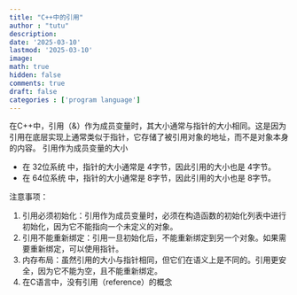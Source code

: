 ```yaml
---
title: "C++中的引用"
author : "tutu"
description:
date: '2025-03-10'
lastmod: '2025-03-10'
image:
math: true
hidden: false
comments: true
draft: false
categories : ['program language']
---
```


在C++中，引用（&）作为成员变量时，其大小通常与指针的大小相同。这是因为引用在底层实现上通常类似于指针，它存储了被引用对象的地址，而不是对象本身的内容。
引用作为成员变量的大小

- 在 32位系统 中，指针的大小通常是 4字节，因此引用的大小也是 4字节。
- 在 64位系统 中，指针的大小通常是 8字节，因此引用的大小也是 8字节。

注意事项：

1. 引用必须初始化：引用作为成员变量时，必须在构造函数的初始化列表中进行初始化，因为它不能指向一个未定义的对象。
2. 引用不能重新绑定：引用一旦初始化后，不能重新绑定到另一个对象。如果需要重新绑定，可以使用指针。
3. 内存布局：虽然引用的大小与指针相同，但它们在语义上是不同的。引用更安全，因为它不能为空，且不能重新绑定。
4. 在C语言中，没有引用（reference）的概念
